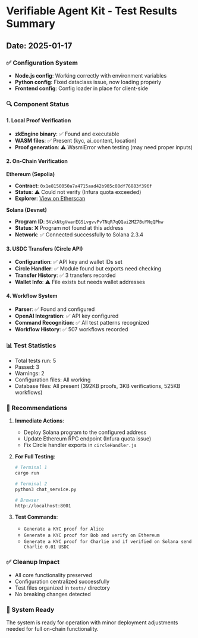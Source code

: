 # Verifiable Agent Kit - Test Results Summary

## Date: 2025-01-17

### ✅ Configuration System
- **Node.js config**: Working correctly with environment variables
- **Python config**: Fixed dataclass issue, now loading properly
- **Frontend config**: Config loader in place for client-side

### 🔍 Component Status

#### 1. Local Proof Verification
- **zkEngine binary**: ✅ Found and executable
- **WASM files**: ✅ Present (kyc, ai_content, location)
- **Proof generation**: ⚠️ WasmiError when testing (may need proper inputs)

#### 2. On-Chain Verification

**Ethereum (Sepolia)**
- **Contract**: `0x1e8150050a7a4715aad42b905c08df76883f396f`
- **Status**: ⚠️ Could not verify (Infura quota exceeded)
- **Explorer**: [View on Etherscan](https://sepolia.etherscan.io/address/0x1e8150050a7a4715aad42b905c08df76883f396f)

**Solana (Devnet)**
- **Program ID**: `5VzkNtgVwarEGSLvgvvPvTNqR7qQQai2MZ7BuYNqQPhw`
- **Status**: ❌ Program not found at this address
- **Network**: ✅ Connected successfully to Solana 2.3.4

#### 3. USDC Transfers (Circle API)
- **Configuration**: ✅ API key and wallet IDs set
- **Circle Handler**: ✅ Module found but exports need checking
- **Transfer History**: ✅ 3 transfers recorded
- **Wallet Info**: ⚠️ File exists but needs wallet addresses

#### 4. Workflow System
- **Parser**: ✅ Found and configured
- **OpenAI Integration**: ✅ API key configured
- **Command Recognition**: ✅ All test patterns recognized
- **Workflow History**: ✅ 507 workflows recorded

### 📊 Test Statistics
- Total tests run: 5
- Passed: 3
- Warnings: 2
- Configuration files: All working
- Database files: All present (392KB proofs, 3KB verifications, 525KB workflows)

### 🔧 Recommendations

1. **Immediate Actions**:
   - Deploy Solana program to the configured address
   - Update Ethereum RPC endpoint (Infura quota issue)
   - Fix Circle handler exports in `circleHandler.js`

2. **For Full Testing**:
   ```bash
   # Terminal 1
   cargo run
   
   # Terminal 2
   python3 chat_service.py
   
   # Browser
   http://localhost:8001
   ```

3. **Test Commands**:
   - `Generate a KYC proof for Alice`
   - `Generate a KYC proof for Bob and verify on Ethereum`
   - `Generate a KYC proof for Charlie and if verified on Solana send Charlie 0.01 USDC`

### ✅ Cleanup Impact
- All core functionality preserved
- Configuration centralized successfully
- Test files organized in `tests/` directory
- No breaking changes detected

### 🚀 System Ready
The system is ready for operation with minor deployment adjustments needed for full on-chain functionality.